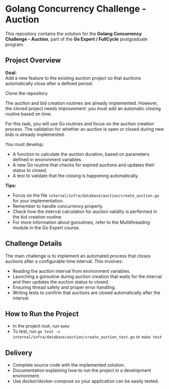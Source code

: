 # Golang Concurrency Challenge - Auction

This repository contains the solution for the **Golang Concurrency Challenge - Auction**, part of the **Go Expert / FullCycle** postgraduate program.

## Project Overview

**Goal:**  
Add a new feature to the existing auction project so that auctions automatically close after a defined period.

Clone the repository

The auction and bid creation routines are already implemented. However, the cloned project needs improvement: you must add an automatic closing routine based on time.

For this task, you will use Go routines and focus on the auction creation process. The validation for whether an auction is open or closed during new bids is already implemented.

You must develop:

- A function to calculate the auction duration, based on parameters defined in environment variables.
- A new Go routine that checks for expired auctions and updates their status to closed.
- A test to validate that the closing is happening automatically.

**Tips:**

- Focus on the file `internal/infra/database/auction/create_auction.go` for your implementation.
- Remember to handle concurrency properly.
- Check how the interval calculation for auction validity is performed in the bid creation routine.
- For more information about goroutines, refer to the Multithreading module in the Go Expert course.

## Challenge Details

The main challenge is to implement an automated process that closes auctions after a configurable time interval. This involves:

- Reading the auction interval from environment variables.
- Launching a goroutine during auction creation that waits for the interval and then updates the auction status to closed.
- Ensuring thread safety and proper error handling.
- Writing tests to confirm that auctions are closed automatically after the interval.

## How to Run the Project

- In the project root, run `make`
- To test, run `go test -v internal/infra/database/auction/create_auction_test.go` or `make test`

## Delivery

- Complete source code with the implemented solution.
- Documentation explaining how to run the project in a development environment.
- Use docker/docker-compose so your application can be easily tested.
